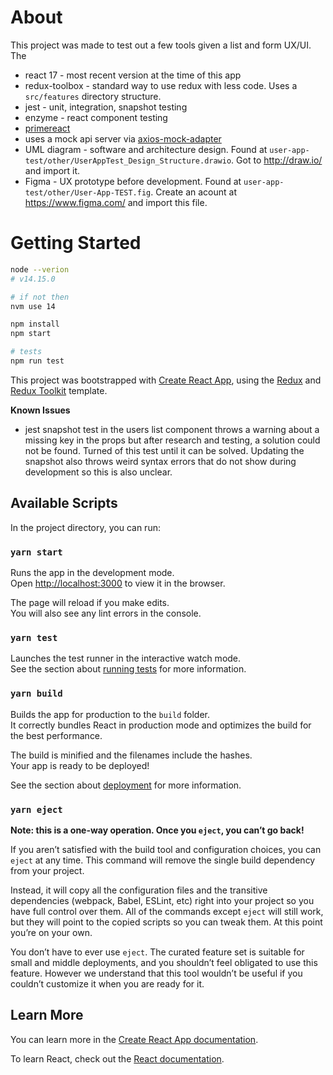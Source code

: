 
# About 

This project was made to test out a few tools given a list and form UX/UI. The
- react 17 - most recent version at the time of this app
- redux-toolbox - standard way to use redux with less code. Uses a `src/features` directory structure.
- jest - unit, integration, snapshot testing
- enzyme - react component testing
- [primereact](https://www.primefaces.org/primereact/showcase/#/)
- uses a mock api server via [axios-mock-adapter](https://www.npmjs.com/package/axios-mock-adapter) 
- UML diagram - software and architecture design. Found at `user-app-test/other/UserAppTest_Design_Structure.drawio`. Got to http://draw.io/ and import it.
- Figma - UX prototype before development. Found at `user-app-test/other/User-App-TEST.fig`. Create an acount at https://www.figma.com/ and import this file.
# Getting Started

```bash
node --verion
# v14.15.0

# if not then
nvm use 14

npm install
npm start

# tests
npm run test
```

This project was bootstrapped with [Create React App](https://github.com/facebook/create-react-app), using the [Redux](https://redux.js.org/) and [Redux Toolkit](https://redux-toolkit.js.org/) template.

**Known Issues**
- jest snapshot test in the users list component throws a warning about a missing key in the props but after research and testing, a solution could not be found. Turned of this test until it can be solved. Updating the snapshot also throws weird syntax errors that do not show during development so this is also unclear. 

## Available Scripts

In the project directory, you can run:

### `yarn start`

Runs the app in the development mode.<br />
Open [http://localhost:3000](http://localhost:3000) to view it in the browser.

The page will reload if you make edits.<br />
You will also see any lint errors in the console.

### `yarn test`

Launches the test runner in the interactive watch mode.<br />
See the section about [running tests](https://facebook.github.io/create-react-app/docs/running-tests) for more information.

### `yarn build`

Builds the app for production to the `build` folder.<br />
It correctly bundles React in production mode and optimizes the build for the best performance.

The build is minified and the filenames include the hashes.<br />
Your app is ready to be deployed!

See the section about [deployment](https://facebook.github.io/create-react-app/docs/deployment) for more information.

### `yarn eject`

**Note: this is a one-way operation. Once you `eject`, you can’t go back!**

If you aren’t satisfied with the build tool and configuration choices, you can `eject` at any time. This command will remove the single build dependency from your project.

Instead, it will copy all the configuration files and the transitive dependencies (webpack, Babel, ESLint, etc) right into your project so you have full control over them. All of the commands except `eject` will still work, but they will point to the copied scripts so you can tweak them. At this point you’re on your own.

You don’t have to ever use `eject`. The curated feature set is suitable for small and middle deployments, and you shouldn’t feel obligated to use this feature. However we understand that this tool wouldn’t be useful if you couldn’t customize it when you are ready for it.

## Learn More

You can learn more in the [Create React App documentation](https://facebook.github.io/create-react-app/docs/getting-started).

To learn React, check out the [React documentation](https://reactjs.org/).
